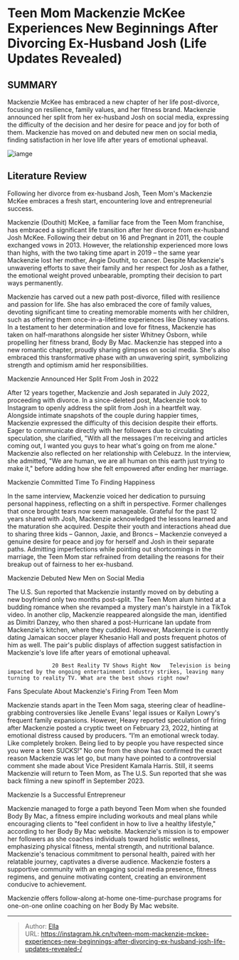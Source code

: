 # Teen Mom Mackenzie McKee Experiences New Beginnings After Divorcing Ex-Husband Josh (Life Updates Revealed) 


## SUMMARY 



  Mackenzie McKee has embraced a new chapter of her life post-divorce, focusing on resilience, family values, and her fitness brand.   Mackenzie announced her split from her ex-husband Josh on social media, expressing the difficulty of the decision and her desire for peace and joy for both of them.   Mackenzie has moved on and debuted new men on social media, finding satisfaction in her love life after years of emotional upheaval.  

![iamge](https://static1.srcdn.com/wordpress/wp-content/uploads/2024/01/teen-mom_-mackenzie-mckee-experiences-new-beginnings-after-divorcing-ex-husband-josh-life-updates-revealed.jpg)

## Literature Review

Following her divorce from ex-husband Josh, Teen Mom&#39;s Mackenzie McKee embraces a fresh start, encountering love and entrepreneurial success.




Mackenzie (Douthit) McKee, a familiar face from the Teen Mom franchise, has embraced a significant life transition after her divorce from ex-husband Josh McKee. Following their debut on 16 and Pregnant in 2011, the couple exchanged vows in 2013. However, the relationship experienced more lows than highs, with the two taking time apart in 2019 – the same year Mackenzie lost her mother, Angie Douthit, to cancer. Despite Mackenzie&#39;s unwavering efforts to save their family and her respect for Josh as a father, the emotional weight proved unbearable, prompting their decision to part ways permanently.




Mackenzie has carved out a new path post-divorce, filled with resilience and passion for life. She has also embraced the core of family values, devoting significant time to creating memorable moments with her children, such as offering them once-in-a-lifetime experiences like Disney vacations. In a testament to her determination and love for fitness, Mackenzie has taken on half-marathons alongside her sister Whitney Osborn, while propelling her fitness brand, Body By Mac. Mackenzie has stepped into a new romantic chapter, proudly sharing glimpses on social media. She&#39;s also embraced this transformative phase with an unwavering spirit, symbolizing strength and optimism amid her responsibilities.


 Mackenzie Announced Her Split From Josh in 2022 

 

After 12 years together, Mackenzie and Josh separated in July 2022, proceeding with divorce. In a since-deleted post, Mackenzie took to Instagram to openly address the split from Josh in a heartfelt way. Alongside intimate snapshots of the couple during happier times, Mackenzie expressed the difficulty of this decision despite their efforts. Eager to communicate directly with her followers due to circulating speculation, she clarified, &#34;With all the messages I&#39;m receiving and articles coming out, I wanted you guys to hear what&#39;s going on from me alone.&#34; Mackenzie also reflected on her relationship with Celebuzz. In the interview, she admitted, &#34;We are human, we are all human on this earth just trying to make it,&#34; before adding how she felt empowered after ending her marriage.






 Mackenzie Committed Time To Finding Happiness 
          

In the same interview, Mackenzie voiced her dedication to pursuing personal happiness, reflecting on a shift in perspective. Former challenges that once brought tears now seem manageable. Grateful for the past 12 years shared with Josh, Mackenzie acknowledged the lessons learned and the maturation she acquired. Despite their youth and interactions ahead due to sharing three kids – Gannon, Jaxie, and Broncs – Mackenzie conveyed a genuine desire for peace and joy for herself and Josh in their separate paths. Admitting imperfections while pointing out shortcomings in the marriage, the Teen Mom star refrained from detailing the reasons for their breakup out of fairness to her ex-husband.



 Mackenzie Debuted New Men on Social Media 

 




The U.S. Sun reported that Mackenzie instantly moved on by debuting a new boyfriend only two months post-split. The Teen Mom alum hinted at a budding romance when she revamped a mystery man&#39;s hairstyle in a TikTok video. In another clip, Mackenzie reappeared alongside the man, identified as Dimitri Danzey, who then shared a post-Hurricane Ian update from Mackenzie&#39;s kitchen, where they cuddled. However, Mackenzie is currently dating Jamaican soccer player Khesanio Hall and posts frequent photos of him as well. The pair&#39;s public displays of affection suggest satisfaction in Mackenzie&#39;s love life after years of emotional upheaval.

                  20 Best Reality TV Shows Right Now   Television is being impacted by the ongoing entertainment industry strikes, leaving many turning to reality TV. What are the best shows right now?   



 Fans Speculate About Mackenzie&#39;s Firing From Teen Mom 
         




Mackenzie stands apart in the Teen Mom saga, steering clear of headline-grabbing controversies like Jenelle Evans&#39; legal issues or Kailyn Lowry&#39;s frequent family expansions. However, Heavy reported speculation of firing after Mackenzie posted a cryptic tweet on February 23, 2022, hinting at emotional distress caused by producers. “I’m an emotional wreck today. Like completely broken. Being lied to by people you have respected since you were a teen SUCKS!” No one from the show has confirmed the exact reason Mackenzie was let go, but many have pointed to a controversial comment she made about Vice President Kamala Harris. Still, it seems Mackenzie will return to Teen Mom, as The U.S. Sun reported that she was back filming a new spinoff in September 2023.



 Mackenzie Is a Successful Entrepreneur 

 




Mackenzie managed to forge a path beyond Teen Mom when she founded Body By Mac, a fitness empire including workouts and meal plans while encouraging clients to &#34;feel confident in how to live a healthy lifestyle,&#34; according to her Body By Mac website. Mackenzie&#39;s mission is to empower her followers as she coaches individuals toward holistic wellness, emphasizing physical fitness, mental strength, and nutritional balance. Mackenzie&#39;s tenacious commitment to personal health, paired with her relatable journey, captivates a diverse audience. Mackenzie fosters a supportive community with an engaging social media presence, fitness regimens, and genuine motivating content, creating an environment conducive to achievement.



Mackenzie offers follow-along at-home one-time-purchase programs for one-on-one online coaching on her Body By Mac website.






---

> Author: [Ella](https://instagram.hk.cn/)  
> URL: https://instagram.hk.cn/tv/teen-mom-mackenzie-mckee-experiences-new-beginnings-after-divorcing-ex-husband-josh-life-updates-revealed-/  

